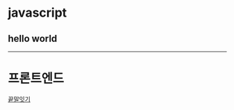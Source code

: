# javascript
## hello world

----
# 프론트엔드

<a href="https://magracarta.github.io/javascript/%EB%81%9D%EB%A7%90%EC%9E%87%EA%B8%B0/index.html" target="\_blank">끝말잇기</a>
